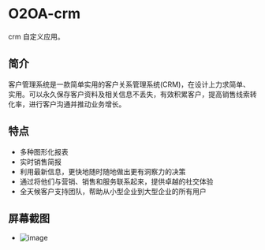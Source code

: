 # O2OA-crm 

crm 自定义应用。


## 简介

客户管理系统是一款简单实用的客户关系管理系统(CRM)，在设计上力求简单、实用。可以永久保存客户资料及相关信息不丢失，有效积累客户，提高销售线索转化率，进行客户沟通并推动业务增长。

## 特点

- 多种图形化报表
- 实时销售简报
- 利用最新信息，更快地随时随地做出更有洞察力的决策
- 通过将他们与营销、销售和服务联系起来，提供卓越的社交体验
- 全天候客户支持团队，帮助从小型企业到大型企业的所有用户
   
## 屏幕截图
- ![image](./imge/crm1.png)
